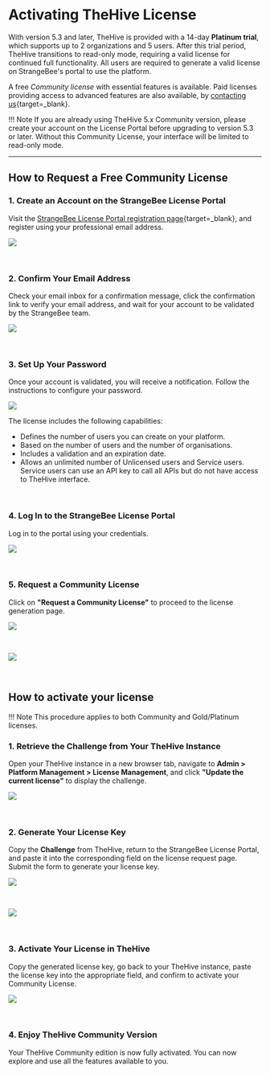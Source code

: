 # Activating TheHive License

With version 5.3 and later, TheHive is provided with a 14-day **Platinum trial**, which supports up to 2 organizations and 5 users. After this trial period, TheHive transitions to read-only mode, requiring a valid license for continued full functionality. All users are required to generate a valid license on StrangeBee's portal to use the platform.

A free *Community license* with essential features is available. Paid licenses providing access to advanced features are also available, by [contacting us](https://strangebee.com/contact-strangebee/){target=_blank}.

!!! Note
    If you are already using TheHive 5.x Community version, please create your account on the License Portal before upgrading to version 5.3 or later. Without this Community License, your interface will be limited to read-only mode.

---

## How to Request a Free Community License

### 1. Create an Account on the StrangeBee License Portal

Visit the [StrangeBee License Portal registration page](https://portal.apps.strangebee.com/account/register){target=_blank}, and register using your professional email address.

![](../images/installation/license1.png)

&nbsp;

### 2. Confirm Your Email Address

Check your email inbox for a confirmation message, click the confirmation link to verify your email address, and wait for your account to be validated by the StrangeBee team.

![](../images/installation/license3.png)

&nbsp;

### 3. Set Up Your Password

Once your account is validated, you will receive a notification. Follow the instructions to configure your password.


![](../images/installation/license5.png)

The license includes the following capabilities:

- Defines the number of users you can create on your platform.
- Based on the number of users and the number of organisations.
- Includes a validation and an expiration date.
- Allows an unlimited number of Unlicensed users and Service users. Service users can use an API key to call all APIs but do not have access to TheHive interface.

&nbsp;

### 4. Log In to the StrangeBee License Portal

Log in to the portal using your credentials.

![](../images/installation/license6.png)

&nbsp;

### 5. Request a Community License

Click on **"Request a Community License"** to proceed to the license generation page.

![](../images/installation/license7.png)

&nbsp;

![](../images/installation/license8.png)

&nbsp;

## How to activate your license

!!! Note
    This procedure applies to both Community and Gold/Platinum licenses. 

### 1. Retrieve the Challenge from Your TheHive Instance

Open your TheHive instance in a new browser tab, navigate to **Admin > Platform Management > License Management**, and click **"Update the current license"** to display the challenge.

![](../images/installation/update-license-button.png)

&nbsp;

### 2. Generate Your License Key

Copy the **Challenge** from TheHive, return to the StrangeBee License Portal, and paste it into the corresponding field on the license request page. Submit the form to generate your license key.

![](../images/installation/copy-challenge.png)

&nbsp;

![](../images/installation/license9.png)

&nbsp;

### 3. Activate Your License in TheHive

Copy the generated license key, go back to your TheHive instance, paste the license key into the appropriate field, and confirm to activate your Community License.

![](../images/installation/license4.png)

&nbsp;

### 4. Enjoy TheHive Community Version

Your TheHive Community edition is now fully activated. You can now explore and use all the features available to you.

&nbsp;
